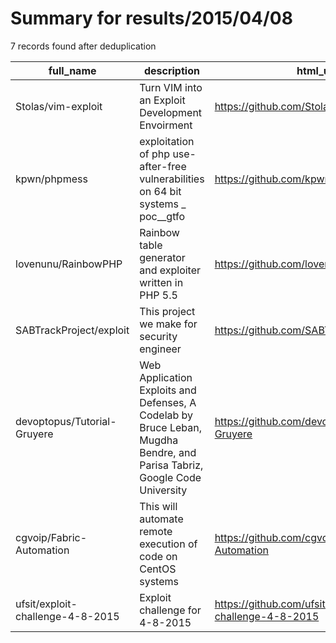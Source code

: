
# Summary for results/2015/04/08
    
7 records found after deduplication

| full_name | description | html_url | matched_list | matched_count | pushed_at | size | stargazers_count | language | forks_count | vul_ids |
|----------------------------------|---------------------------------------------------------------------------------------------------------------------------|-----------------------------------------------------|----------------------------------|-----------------|---------------------------|--------|--------------------|------------|---------------|-----------|
| Stolas/vim-exploit | Turn VIM into an Exploit Development Envoirment | https://github.com/Stolas/vim-exploit | ['exploit'] | 1 | 2015-04-08 14:23:29+00:00 | 208 | 0 | VimL | 0 | [] |
| kpwn/phpmess | exploitation of php use-after-free vulnerabilities on 64 bit systems _ poc__gtfo | https://github.com/kpwn/phpmess | ['exploit', 'vulnerability poc'] | 2 | 2015-04-08 23:19:36+00:00 | 136 | 9 | PHP | 7 | [] |
| lovenunu/RainbowPHP | Rainbow table generator and exploiter written in PHP 5.5 | https://github.com/lovenunu/RainbowPHP | ['exploit'] | 1 | 2015-04-08 07:55:06+00:00 | 168 | 4 | PHP | 1 | [] |
| SABTrackProject/exploit | This project we make for security engineer | https://github.com/SABTrackProject/exploit | ['exploit'] | 1 | 2015-04-08 14:05:57+00:00 | 124 | 0 | | 0 | [] |
| devoptopus/Tutorial-Gruyere | Web Application Exploits and Defenses, A Codelab by Bruce Leban, Mugdha Bendre, and Parisa Tabriz, Google Code University | https://github.com/devoptopus/Tutorial-Gruyere | ['exploit'] | 1 | 2015-04-08 14:54:45+00:00 | 148 | 1 | | 0 | [] |
| cgvoip/Fabric-Automation | This will automate remote execution of code on CentOS systems | https://github.com/cgvoip/Fabric-Automation | ['remote code execution'] | 1 | 2015-04-08 17:57:59+00:00 | 136 | 0 | nan | 0 | [] |
| ufsit/exploit-challenge-4-8-2015 | Exploit challenge for 4-8-2015 | https://github.com/ufsit/exploit-challenge-4-8-2015 | ['exploit'] | 1 | 2015-04-08 21:58:30+00:00 | 124 | 1 | | 0 | [] |
